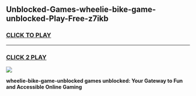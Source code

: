 
## Unblocked-Games-wheelie-bike-game-unblocked-Play-Free-z7ikb
<h3>
<a href="https://premium76.site?title=wheelie-bike-game-unblocked&ref=09A">CLICK TO PLAY</a></h3>
<hr>

<h3>
<a href="https://premium76.site?title=wheelie-bike-game-unblocked&ref=09A">CLICK 2 PLAY</a>
  
</h3>

<a href="https://premium76.site?title=wheelie-bike-game-unblocked&ref=09A"><img src="https://clearcache.store/games.png"></a>


**wheelie-bike-game-unblocked games unblocked: Your Gateway to Fun and Accessible Online Gaming**
